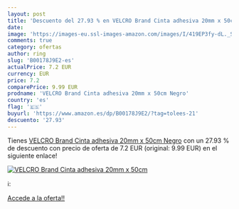 ```yaml
---
layout: post
title: 'Descuento del 27.93 % en VELCRO Brand Cinta adhesiva 20mm x 50cm '
date: 
image: 'https://images-eu.ssl-images-amazon.com/images/I/419EP3fy-dL._SL200_.jpg'
comments: true
category: ofertas
author: ring
slug: 'B00178J9E2-es'
actualPrice: 7.2 EUR
currency: EUR
price: 7.2
comparePrice: 9.99 EUR
prodname: 'VELCRO Brand Cinta adhesiva 20mm x 50cm Negro'
country: 'es'
flag: '🇪🇸'
buyurl: 'https://www.amazon.es/dp/B00178J9E2/?tag=tolees-21'
descuento: '27.93'
---
```


Tienes [VELCRO Brand Cinta adhesiva 20mm x 50cm Negro](https://www.amazon.es/dp/B00178J9E2/?tag=tolees-21) con un 27.93 % de descuento con precio de oferta de 7.2 EUR (original: 9.99 EUR) en el siguiente enlace!

[![VELCRO Brand Cinta adhesiva 20mm x 50cm ](https://images-eu.ssl-images-amazon.com/images/I/419EP3fy-dL._SL200_.jpg)](https://www.amazon.es/dp/B00178J9E2/?tag=tolees-21)

ℹ️:


[Accede a la oferta!!](https://www.amazon.es/dp/B00178J9E2/?tag=tolees-21)
